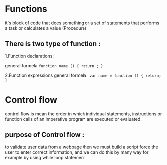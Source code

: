 # Functions
it`s block of code that does something or 
a set of statements that performs a task or calculates a value  (Procedure)

## There is two type of function :

 1.Function declarations:

general formela
`function name () {
  return ;
}` 


2.Function expressions
general formela
` var name = function () {
  return;
}`




# Control flow
 control flow is mean the order in which individual statements, instructions or function calls of an imperative program are executed or evaluated.
 
## purpose of Control flow :
to validate user data from a webpage then we must build a script force the user to enter correct information, and we can do this by many way for example by using while loop statement

